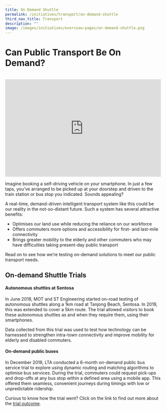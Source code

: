 ```yaml
---
title: On Demand Shuttle
permalink: /initiatives/transport/on-demand-shuttle
third_nav_title: Transport
description: ""
image: /images/initiatives/overview-pages/on-demand-shuttle.png
---
```


# Can Public Transport Be On Demand?
<br>

<iframe width="100%" height="315" src="https://www.youtube.com/embed/1bCUGp4rlQI" frameborder="0" allow="accelerometer; autoplay; clipboard-write; encrypted-media; gyroscope; picture-in-picture" allowfullscreen></iframe>

Imagine booking a self-driving vehicle on your smartphone. In just a few taps, you’ve arranged to be picked up at your doorstep and driven to the train station or bus stop you indicated. Sounds appealing?

A real-time, demand-driven intelligent transport system like this could be our reality in the not-so-distant future. Such a system has several attractive benefits:
* Optimises our land use while reducing the reliance on our workforce
* Offers commuters more options and accessibility for first- and last-mile connectivity
* Brings greater mobility to the elderly and other commuters who may have difficulties taking present-day public transport

Read on to see how we’re testing on-demand solutions to meet our public transport needs.

##   On-demand Shuttle Trials

#### Autonomous shuttles at Sentosa
  
In June 2018, MOT and ST Engineering started on-road testing of autonomous shuttles along a 1km road at Tanjong Beach, Sentosa. In 2019, this was extended to cover a 5km route. The trial allowed visitors to book these autonomous shuttles as and when they require them, using their smartphones.

Data collected from this trial was used to test how technology can be harnessed to strengthen intra-town connectivity and improve mobility for elderly and disabled commuters.

#### On-demand public buses

In December 2018, LTA conducted a 6-month on-demand public bus service trial to explore using dynamic routing and matching algorithms to optimise bus services. During the trial, commuters could request pick-ups and drop-offs at any bus stop within a defined area using a mobile app. This offered them seamless, convenient journeys during timings with low or unpredictable ridership.

Curious to know how the trial went? Click on the link to find out more about the <a href="https://www.lta.gov.sg/content/ltagov/en/newsroom/2019/5/2/conclusion-of-trial-for-on-demand-public-buses.html" target="_blank"> trial outcome</a>.